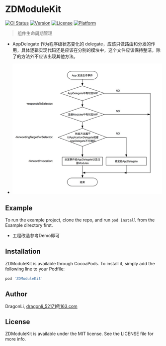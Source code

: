 # ZDModuleKit

[![CI
Status](https://img.shields.io/travis/DevdragonLi/ZDModuleKit.svg?style=flat)](https://travis-ci.org/DevdragonLi/ZDModuleKit)
[![Version](https://img.shields.io/cocoapods/v/ZDModuleKit.svg?style=flat)](https://cocoapods.org/pods/ZDModuleKit)
[![License](https://img.shields.io/cocoapods/l/ZDModuleKit.svg?style=flat)](https://cocoapods.org/pods/ZDModuleKit)
[![Platform](https://img.shields.io/cocoapods/p/ZDModuleKit.svg?style=flat)](https://cocoapods.org/pods/ZDModuleKit)


> 组件生命周期管理

- AppDelegate 作为程序级状态变化的 delegate，应该只做路由和分发的作用，具体逻辑实现代码还是应该在分别的模块中，这个文件应该保持整洁，除了<UIApplicationDelegate>的方法外不应该出现其他方法。

- ![](./images/image.jpg)

## Example

To run the example project, clone the repo, and run `pod install` from the Example directory first.

- 工程改造参考Demo即可

## Installation

ZDModuleKit is available through CocoaPods. To install
it, simply add the following line to your Podfile:


```ruby
pod 'ZDModuleKit'

```

## Author

DragonLi, dragonli_52171@163.com

## License

ZDModuleKit is available under the MIT license. See the LICENSE file for more info.
